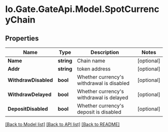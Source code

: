 
# Io.Gate.GateApi.Model.SpotCurrencyChain

## Properties

Name | Type | Description | Notes
------------ | ------------- | ------------- | -------------
**Name** | **string** | Chain name | [optional] 
**Addr** | **string** | token address | [optional] 
**WithdrawDisabled** | **bool** | Whether currency&#39;s withdrawal is disabled | [optional] 
**WithdrawDelayed** | **bool** | Whether currency&#39;s withdrawal is delayed | [optional] 
**DepositDisabled** | **bool** | Whether currency&#39;s deposit is disabled | [optional] 

[[Back to Model list]](../README.md#documentation-for-models)
[[Back to API list]](../README.md#documentation-for-api-endpoints)
[[Back to README]](../README.md)
